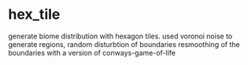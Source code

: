 # hex_tile
generate biome distribution with hexagon tiles. used voronoi noise to generate regions, random disturbtion of boundaries resmoothing of the boundaries with a version of conways-game-of-life
